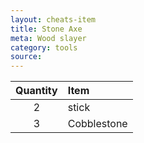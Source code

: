 ```yaml
---
layout: cheats-item
title: Stone Axe
meta: Wood slayer
category: tools
source:
---
```

Quantity | Item
:---: | :---
2 | stick
3 | Cobblestone
